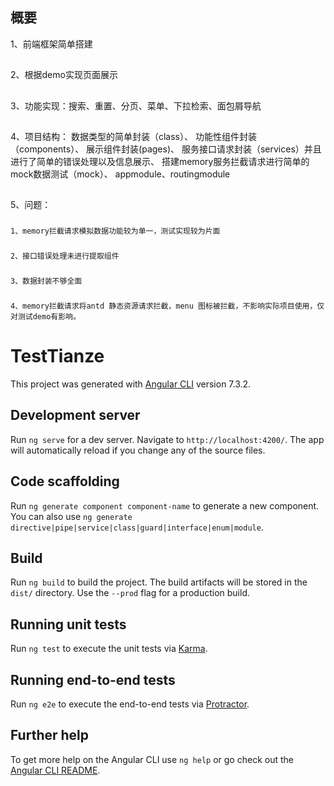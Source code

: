 
## 概要

1、前端框架简单搭建
##
2、根据demo实现页面展示
##

3、功能实现：搜索、重置、分页、菜单、下拉检索、面包屑导航
##

4、项目结构：
	数据类型的简单封装（class）、
	功能性组件封装（components）、
	展示组件封装(pages)、
	服务接口请求封装（services）并且进行了简单的错误处理以及信息展示、
	搭建memory服务拦截请求进行简单的mock数据测试（mock）、
	appmodule、routingmodule
##
5、问题：
###
	1、memory拦截请求模拟数据功能较为单一，测试实现较为片面
###

	2、接口错误处理未进行提取组件
###

	3、数据封装不够全面
###

	4、memory拦截请求将antd 静态资源请求拦截，menu 图标被拦截，不影响实际项目使用，仅对测试demo有影响。
##

# TestTianze

This project was generated with [Angular CLI](https://github.com/angular/angular-cli) version 7.3.2.

## Development server

Run `ng serve` for a dev server. Navigate to `http://localhost:4200/`. The app will automatically reload if you change any of the source files.

## Code scaffolding

Run `ng generate component component-name` to generate a new component. You can also use `ng generate directive|pipe|service|class|guard|interface|enum|module`.

## Build

Run `ng build` to build the project. The build artifacts will be stored in the `dist/` directory. Use the `--prod` flag for a production build.

## Running unit tests

Run `ng test` to execute the unit tests via [Karma](https://karma-runner.github.io).

## Running end-to-end tests

Run `ng e2e` to execute the end-to-end tests via [Protractor](http://www.protractortest.org/).

## Further help

To get more help on the Angular CLI use `ng help` or go check out the [Angular CLI README](https://github.com/angular/angular-cli/blob/master/README.md).
